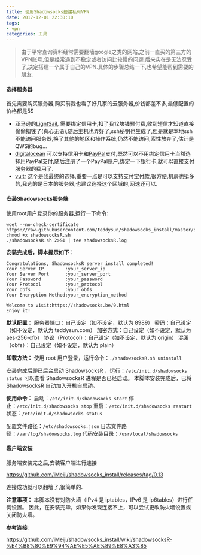 ```yaml
---
title: 使用Shadowsocks搭建私有VPN
date: 2017-12-01 22:30:10
tags: 
- vpn
categories: 工具
---
```


> 由于平常查询资料经常需要翻墙google之类的网站,之前一直买的第三方的VPN账号,但是经常遇到不稳定或者访问比较慢的问题.后来实在是无法忍受了,决定搭建一个属于自己的VPN.具体的步骤总结一下,也希望能帮到需要的朋友.

#### 选择服务器

首先需要购买服务器,购买前我也看了好几家的云服务器,价钱都差不多,最低配置的价格都是5$

* 亚马逊的[LigntSail](https://amazonlightsail.com/), 需要绑定信用卡,扣了我12块钱预付费,收到短信才知道直接偷偷扣钱了(真心无语),随后主机也弄好了,ssh秘钥也生成了,但是就是本地ssh不能访问服务器,换了其他的地区和操作系统,仍然不能访问,索性放弃了,估计是QWS的bug...
* [digitalocean](https://www.digitalocean.com/) 可以支持信用卡和[PayPal](https://www.paypal.com)支付,既然可以不用绑定信用卡当然选择用PayPal支付,随后注册了一个PayPal账户,绑定一下银行卡,就可以直接支付服务器的费用了.
* [vultr](https://www.vultr.com/) 这个是我最终的选择,重要一点是可以支持支付宝付款,很方便,机房也挺多的,我选的是日本的服务器,也建议选择这个区域的,网速还可以.

#### 安装Shadowsocks服务端

使用root用户登录你的服务器,运行一下命令:

```shell
wget --no-check-certificate https://raw.githubusercontent.com/teddysun/shadowsocks_install/master/shadowsocksR.sh
chmod +x shadowsocksR.sh
./shadowsocksR.sh 2>&1 | tee shadowsocksR.log
```

**安装完成后，脚本提示如下：**

```shell
Congratulations, ShadowsocksR server install completed!
Your Server IP        :your_server_ip
Your Server Port      :your_server_port
Your Password         :your_password
Your Protocol         :your_protocol
Your obfs             :your_obfs
Your Encryption Method:your_encryption_method

Welcome to visit:https://shadowsocks.be/9.html
Enjoy it!
```

**默认配置：**
服务器端口：自己设定（如不设定，默认为 8989）
密码：自己设定（如不设定，默认为 teddysun.com）
加密方式：自己设定（如不设定，默认为 aes-256-cfb）
协议（Protocol）：自己设定（如不设定，默认为 origin）
混淆（obfs）：自己设定（如不设定，默认为 plain）

**卸载方法：**
使用 root 用户登录，运行命令：`./shadowsocksR.sh uninstall`

安装完成后即已后台启动 ShadowsocksR ，运行：`/etc/init.d/shadowsocks status`
可以查看 ShadowsocksR 进程是否已经启动。
本脚本安装完成后，已将 ShadowsocksR 自动加入开机自启动。

**使用命令：**
启动：`/etc/init.d/shadowsocks start`
停止：`/etc/init.d/shadowsocks stop`
重启：`/etc/init.d/shadowsocks restart`
状态：`/etc/init.d/shadowsocks status`

配置文件路径：`/etc/shadowsocks.json`
日志文件路径：`/var/log/shadowsocks.log`
代码安装目录：`/usr/local/shadowsocks`

#### 客户端安装

服务端安装完之后,安装客户端进行连接

https://github.com/iMeiji/shadowsocks_install/releases/tag/0.13

连接成功就可以翻墙了,很简单的.

**注意事项：**
本脚本没有对防火墙（IPv4 是 iptables，IPv6 是 ip6tables）进行任何设置。
因此，在安装完毕，如果你发现连接不上，可以尝试更改防火墙设置或关闭防火墙。

**参考连接**:

https://github.com/iMeiji/shadowsocks_install/wiki/shadowsocksR-%E4%B8%80%E9%94%AE%E5%AE%89%E8%A3%85